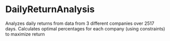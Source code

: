# DailyReturnAnalysis
Analyzes daily returns from data from 3 different companies over 2517 days. Calculates optimal percentages for each company (using constraints) to maximize return 
